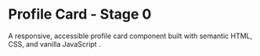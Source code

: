# Profile Card - Stage 0

A responsive, accessible profile card component built with semantic HTML, CSS, and vanilla JavaScript .
